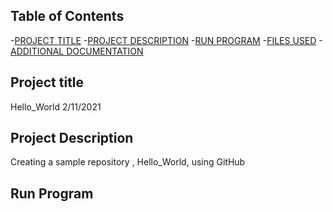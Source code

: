## Table of Contents

-[PROJECT TITLE](#Project-Title)
-[PROJECT DESCRIPTION](#Project-Description)
-[RUN PROGRAM](#Run-program)
-[FILES USED](#files-used)
-[ADDITIONAL DOCUMENTATION](#additional-documentation)

## Project title

Hello_World 2/11/2021

## Project Description

Creating a sample repository , Hello_World,  using GitHub

## Run Program

